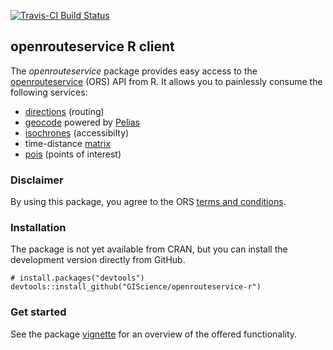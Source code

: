 [![Travis-CI Build
Status](https://travis-ci.org/GIScience/openrouteservice-r.svg?branch=master)](https://travis-ci.org/GIScience/openrouteservice-r)

openrouteservice R client
-------------------------

The *openrouteservice* package provides easy access to the
[openrouteservice](https://openrouteservice.org) (ORS) API from R. It
allows you to painlessly consume the following services:

-   [directions](https://openrouteservice.org/documentation/#/reference/directions/directions)
    (routing)
-   [geocode](https://openrouteservice.org/documentation/#/reference/geocode/geocode)
    powered by [Pelias](https://pelias.io)
-   [isochrones](https://openrouteservice.org/documentation/#/reference/isochrones/isochrones)
    (accessibilty)
-   time-distance
    [matrix](https://openrouteservice.org/documentation/#/reference/matrix/matrix)
-   [pois](https://github.com/GIScience/openpoiservice#api-documentation)
    (points of interest)

### Disclaimer

By using this package, you agree to the ORS [terms and
conditions](https://openrouteservice.org/terms-of-service/).

### Installation

The package is not yet available from CRAN, but you can install the
development version directly from GitHub.

    # install.packages("devtools")
    devtools::install_github("GIScience/openrouteservice-r")

### Get started

See the package
[vignette](https://giscience.github.io/openrouteservice-r/articles/openrouteservice.html)
for an overview of the offered functionality.
